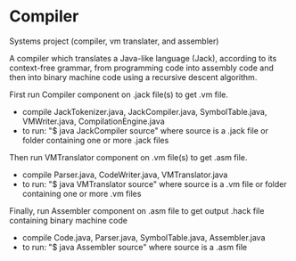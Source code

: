 # Compiler
Systems project (compiler, vm translater, and assembler)

A compiler which translates a Java-like language (Jack), according to its context-free grammar, from programming code into assembly
code and then into binary machine code using a recursive descent algorithm.

First run Compiler component on .jack file(s) to get .vm file. 

  - compile JackTokenizer.java, JackCompiler.java, SymbolTable.java, VMWriter.java, CompilationEngine.java
  - to run: "$ java JackCompiler source" where source is a .jack file or folder containing one or more .jack files
  
Then run VMTranslator component on .vm file(s) to get .asm file.

  - compile Parser.java, CodeWriter.java, VMTranslator.java
  - to run: "$ java VMTranslator source" where source is a .vm file or folder containing one or more .vm files
  
Finally, run Assembler component on .asm file to get output .hack file containing binary machine code

  - compile Code.java, Parser.java, SymbolTable.java, Assembler.java
  - to run: "$ java Assembler source" where source is a .asm file
